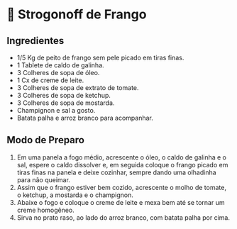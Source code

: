 # :chicken: Strogonoff de Frango

## Ingredientes

- 1/5 Kg de peito de frango sem pele picado em tiras finas.  
- 1 Tablete de caldo de galinha.  
- 3 Colheres de sopa de óleo.  
- 1 Cx de creme de leite.  
- 3 Colheres de sopa de extrato de tomate.  
- 3 Colheres de sopa de ketchup.  
- 3 Colheres de sopa de mostarda.  
- Champignon e sal a gosto.  
- Batata palha e arroz branco para acompanhar.

## Modo de Preparo

1. Em uma panela a fogo médio, acrescente o óleo, o caldo de galinha e o sal, espere o caldo dissolver e, em seguida coloque o frango picado em tiras finas na panela e deixe cozinhar, sempre dando uma olhadinha para não queimar.  
2. Assim que o frango estiver bem cozido, acrescente o molho de tomate, o ketchup, a mostarda e o champignon.  
3. Abaixe o fogo e coloque o creme de leite e mexa bem até se tornar um creme homogêneo.  
4. Sirva no prato raso, ao lado do arroz branco, com batata palha por cima.
